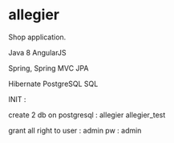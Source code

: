 # allegier

Shop application.

Java 8 
AngularJS

Spring, 
Spring MVC
JPA

Hibernate
PostgreSQL
SQL

INIT :

create 2 db on postgresql :
allegier
allegier_test

grant all right to 
user : admin
pw : admin
